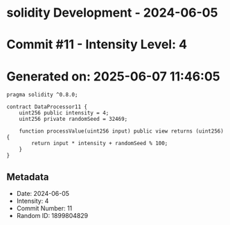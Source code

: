 ﻿# solidity Development - 2024-06-05
# Commit #11 - Intensity Level: 4
# Generated on: 2025-06-07 11:46:05
```solidity
pragma solidity ^0.8.0;

contract DataProcessor11 {
    uint256 public intensity = 4;
    uint256 private randomSeed = 32469;

    function processValue(uint256 input) public view returns (uint256) {
        return input * intensity + randomSeed % 100;
    }
}
```
## Metadata
- Date: 2024-06-05
- Intensity: 4
- Commit Number: 11
- Random ID: 1899804829
